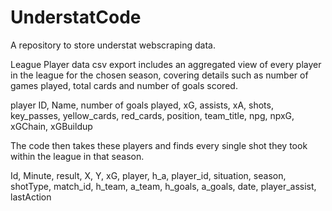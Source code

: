 # UnderstatCode
A repository to store understat webscraping data.

League Player data csv export includes an aggregated view of every player in the league for the chosen season, covering details such as number of games played, total cards and number of goals scored.

player ID, 
Name, 
number of goals played,
xG,
assists,
xA,
shots,
key_passes, 
yellow_cards,
red_cards,
position,
team_title,
npg,
npxG,
xGChain,
xGBuildup

The code then takes these players and finds every single shot they took within the league in that season.

Id,
Minute,
result,
X,
Y,
xG,
player,
h_a,
player_id,
situation,
season,
shotType,
match_id,
h_team,
a_team,
h_goals,
a_goals,
date,
player_assist,
lastAction

